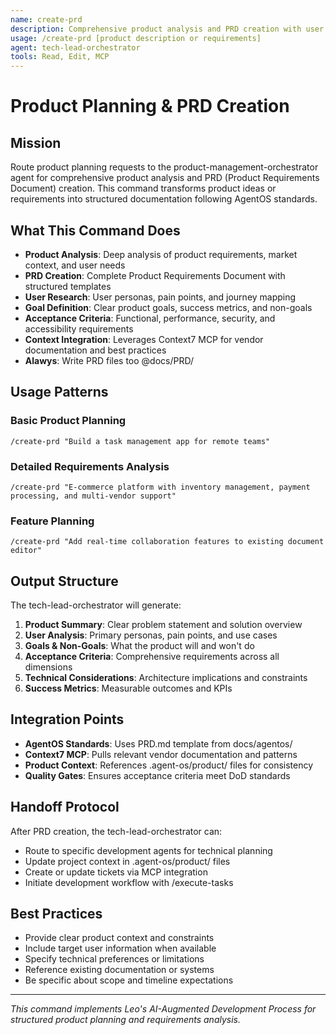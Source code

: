```yaml
---
name: create-prd
description: Comprehensive product analysis and PRD creation with user personas, goals, and acceptance criteria
usage: /create-prd [product description or requirements]
agent: tech-lead-orchestrator
tools: Read, Edit, MCP
---
```


# Product Planning & PRD Creation

## Mission

Route product planning requests to the product-management-orchestrator agent for comprehensive product analysis and PRD (Product Requirements Document) creation. This command transforms product ideas or requirements into structured documentation following AgentOS standards.

## What This Command Does

- **Product Analysis**: Deep analysis of product requirements, market context, and user needs
- **PRD Creation**: Complete Product Requirements Document with structured templates
- **User Research**: User personas, pain points, and journey mapping
- **Goal Definition**: Clear product goals, success metrics, and non-goals
- **Acceptance Criteria**: Functional, performance, security, and accessibility requirements
- **Context Integration**: Leverages Context7 MCP for vendor documentation and best practices
- **Alawys**: Write PRD files too @docs/PRD/

## Usage Patterns

### Basic Product Planning

```
/create-prd "Build a task management app for remote teams"
```

### Detailed Requirements Analysis

```
/create-prd "E-commerce platform with inventory management, payment processing, and multi-vendor support"
```

### Feature Planning

```
/create-prd "Add real-time collaboration features to existing document editor"
```

## Output Structure

The tech-lead-orchestrator will generate:

1. **Product Summary**: Clear problem statement and solution overview
2. **User Analysis**: Primary personas, pain points, and use cases
3. **Goals & Non-Goals**: What the product will and won't do
4. **Acceptance Criteria**: Comprehensive requirements across all dimensions
5. **Technical Considerations**: Architecture implications and constraints
6. **Success Metrics**: Measurable outcomes and KPIs

## Integration Points

- **AgentOS Standards**: Uses PRD.md template from docs/agentos/
- **Context7 MCP**: Pulls relevant vendor documentation and patterns
- **Product Context**: References .agent-os/product/ files for consistency
- **Quality Gates**: Ensures acceptance criteria meet DoD standards

## Handoff Protocol

After PRD creation, the tech-lead-orchestrator can:

- Route to specific development agents for technical planning
- Update project context in .agent-os/product/ files
- Create or update tickets via MCP integration
- Initiate development workflow with /execute-tasks

## Best Practices

- Provide clear product context and constraints
- Include target user information when available
- Specify technical preferences or limitations
- Reference existing documentation or systems
- Be specific about scope and timeline expectations

---

_This command implements Leo's AI-Augmented Development Process for structured product planning and requirements analysis._
